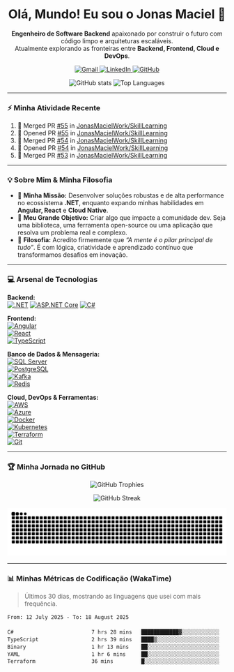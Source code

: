 <div align="center">

# Olá, Mundo! Eu sou o Jonas Maciel 🤘

**Engenheiro de Software Backend** apaixonado por construir o futuro com código limpo e arquiteturas escaláveis.<br>
Atualmente explorando as fronteiras entre <strong>Backend, Frontend, Cloud e DevOps</strong>.

<p>
  <a href="mailto:jonasmacielwork@gmail.com" target="_blank">
    <img src="https://img.shields.io/badge/Gmail-D14836?style=for-the-badge&logo=gmail&logoColor=white" alt="Gmail"/>
  </a>
  <a href="https://www.linkedin.com/in/jonas-maciell/" target="_blank">
    <img src="https://img.shields.io/badge/LinkedIn-0077B5?style=for-the-badge&logo=linkedin&logoColor=white" alt="LinkedIn"/>
  </a>
  <a href="https://github.com/JonasMacielWork" target="_blank">
    <img src="https://img.shields.io/badge/GitHub-181717?style=for-the-badge&logo=github&logoColor=white" alt="GitHub"/>
  </a>
</p>

</div>

<p align="center">
  <img height="170px" src="https://github-readme-stats.vercel.app/api?username=JonasMacielWork&show_icons=true&theme=tokyonight&include_all_commits=true&count_private=true" alt="GitHub stats" />
  <img height="170px" src="https://github-readme-stats.vercel.app/api/top-langs/?username=JonasMacielWork&layout=compact&langs_count=8&theme=tokyonight" alt="Top Languages" />
</p>

---

### ⚡ Minha Atividade Recente

<!--START_SECTION:activity-->
1. 🎉 Merged PR [#55](https://github.com/JonasMacielWork/SkillLearning/pull/55) in [JonasMacielWork/SkillLearning](https://github.com/JonasMacielWork/SkillLearning)
2. 💪 Opened PR [#55](https://github.com/JonasMacielWork/SkillLearning/pull/55) in [JonasMacielWork/SkillLearning](https://github.com/JonasMacielWork/SkillLearning)
3. 🎉 Merged PR [#54](https://github.com/JonasMacielWork/SkillLearning/pull/54) in [JonasMacielWork/SkillLearning](https://github.com/JonasMacielWork/SkillLearning)
4. 💪 Opened PR [#54](https://github.com/JonasMacielWork/SkillLearning/pull/54) in [JonasMacielWork/SkillLearning](https://github.com/JonasMacielWork/SkillLearning)
5. 🎉 Merged PR [#53](https://github.com/JonasMacielWork/SkillLearning/pull/53) in [JonasMacielWork/SkillLearning](https://github.com/JonasMacielWork/SkillLearning)
<!--END_SECTION:activity-->

---

### 💡 Sobre Mim & Minha Filosofia

- 🚀 **Minha Missão:** Desenvolver soluções robustas e de alta performance no ecossistema **.NET**, enquanto expando minhas habilidades em **Angular, React** e **Cloud Native**.
- 🎯 **Meu Grande Objetivo:** Criar algo que impacte a comunidade dev. Seja uma biblioteca, uma ferramenta open-source ou uma aplicação que resolva um problema real e complexo.
- 🧠 **Filosofia:** Acredito firmemente que *“A mente é o pilar principal de tudo”*. É com lógica, criatividade e aprendizado contínuo que transformamos desafios em inovação.

---

### 💻 Arsenal de Tecnologias

**Backend:**  
[![.NET](https://img.shields.io/badge/.NET-512BD4?style=for-the-badge&logo=dotnet&logoColor=white)](https://dotnet.microsoft.com/) 
[![ASP.NET Core](https://img.shields.io/badge/ASP.NET-512BD4?style=for-the-badge&logo=.net&logoColor=white)](https://docs.microsoft.com/en-us/aspnet/core/) 
[![C#](https://img.shields.io/badge/C%23-239120?style=for-the-badge&logo=c-sharp&logoColor=white)](https://docs.microsoft.com/en-us/dotnet/csharp/)

**Frontend:**  
[![Angular](https://img.shields.io/badge/Angular-DD0031?style=for-the-badge&logo=angular&logoColor=white)](https://angular.io)  
[![React](https://img.shields.io/badge/React-20232A?style=for-the-badge&logo=react&logoColor=61DAFB)](https://reactjs.org/)  
[![TypeScript](https://img.shields.io/badge/TypeScript-007ACC?style=for-the-badge&logo=typescript&logoColor=white)](https://www.typescriptlang.org/)

**Banco de Dados & Mensageria:**  
[![SQL Server](https://img.shields.io/badge/SQL_Server-CC2927?style=for-the-badge&logo=microsoft-sql-server&logoColor=white)](https://www.microsoft.com/en-us/sql-server)  
[![PostgreSQL](https://img.shields.io/badge/PostgreSQL-316192?style=for-the-badge&logo=postgresql&logoColor=white)](https://www.postgresql.org)  
[![Kafka](https://img.shields.io/badge/Apache_Kafka-231F20?style=for-the-badge&logo=apachekafka&logoColor=white)](https://kafka.apache.org/)  
[![Redis](https://img.shields.io/badge/redis-%23DD0031.svg?style=for-the-badge&logo=redis&logoColor=white)](https://redis.io)

**Cloud, DevOps & Ferramentas:**  
[![AWS](https://img.shields.io/badge/AWS-232F3E?style=for-the-badge&logo=amazon-aws&logoColor=white)](https://aws.amazon.com)  
[![Azure](https://img.shields.io/badge/azure-%230072C6.svg?style=for-the-badge&logo=microsoftazure&logoColor=white)](https://azure.microsoft.com/en-in/)  
[![Docker](https://img.shields.io/badge/docker-%230db7ed.svg?style=for-the-badge&logo=docker&logoColor=white)](https://www.docker.com/)  
[![Kubernetes](https://img.shields.io/badge/kubernetes-%23326ce5.svg?style=for-the-badge&logo=kubernetes&logoColor=white)](https://kubernetes.io)  
[![Terraform](https://img.shields.io/badge/terraform-%235835CC.svg?style=for-the-badge&logo=terraform&logoColor=white)](https://www.terraform.io/)  
[![Git](https://img.shields.io/badge/git-%23F05033.svg?style=for-the-badge&logo=git&logoColor=white)](https://git-scm.com/)

---

### 🏆 Minha Jornada no GitHub

<p align="center">
  <img src="https://github-profile-trophy.vercel.app/?username=JonasMacielWork&theme=dracula&row=1&column=7" alt="GitHub Trophies" />
</p>

<p align="center">
  <img src="https://github-readme-streak-stats.herokuapp.com?user=JonasMacielWork&theme=tokyonight&hide_border=true&date_format=M%20j%5B%2C%20Y%5D" alt="GitHub Streak" />
</p>

<p align="center">
  <picture>
    <source media="(prefers-color-scheme: dark)" srcset="https://raw.githubusercontent.com/JonasMacielWork/JonasMacielWork/output/github-contribution-grid-snake-dark.svg" />
    <source media="(prefers-color-scheme: light)" srcset="https://raw.githubusercontent.com/JonasMacielWork/JonasMacielWork/output/github-contribution-grid-snake.svg" />
    <img alt="GitHub Contribution Snake" src="https://raw.githubusercontent.com/JonasMacielWork/JonasMacielWork/output/github-contribution-grid-snake.svg" />
  </picture>
</p>

---

### 📊 Minhas Métricas de Codificação (WakaTime)

> Últimos 30 dias, mostrando as linguagens que usei com mais frequência.

<!--START_SECTION:waka-->

```txt
From: 12 July 2025 - To: 18 August 2025

C#                         7 hrs 28 mins   ████████████▓░░░░░░░░░░░░   50.50 %
TypeScript                 2 hrs 39 mins   ████▒░░░░░░░░░░░░░░░░░░░░   17.92 %
Binary                     1 hr 13 mins    ██░░░░░░░░░░░░░░░░░░░░░░░   08.27 %
YAML                       1 hr 6 mins     ██░░░░░░░░░░░░░░░░░░░░░░░   07.44 %
Terraform                  36 mins         █░░░░░░░░░░░░░░░░░░░░░░░░   04.09 %
```

<!--END_SECTION:waka-->
